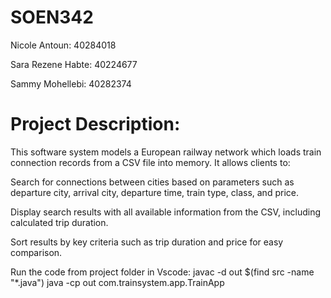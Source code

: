 # SOEN342
Nicole Antoun: 40284018

Sara Rezene Habte: 40224677

Sammy Mohellebi: 40282374




# Project Description:

This software system models a European railway network which loads train connection records from a CSV file into memory. It allows clients to:

Search for connections between cities based on parameters such as departure city, arrival city, departure time, train type, class, and price.

Display search results with all available information from the CSV, including calculated trip duration.

Sort results by key criteria such as trip duration and price for easy comparison.

Run the code from project folder in Vscode: javac -d out $(find src -name "*.java") java -cp out 
com.trainsystem.app.TrainApp
